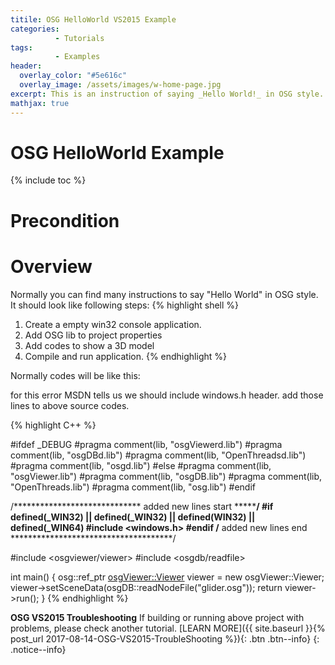 ```yaml
---
titile: OSG HelloWorld VS2015 Example
categories: 
          - Tutorials
tags:          
          - Examples
header:
  overlay_color: "#5e616c"
  overlay_image: /assets/images/w-home-page.jpg
excerpt: This is an instruction of saying _Hello World!_ in OSG style. This project will build by using Visual Studio 2015.
mathjax: true
---
```


# OSG HelloWorld Example

{% include toc %}

# Precondition

# Overview
Normally you can find many instructions to say "Hello World" in OSG style.  
It should look like following steps:
{% highlight shell %}
1. Create a empty win32 console application.
2. Add OSG lib to project properties
3. Add codes to show a 3D model
4. Compile and run application. 
{% endhighlight %}


Normally codes will be like this:

for this error MSDN tells us we should include windows.h header.
add those lines to above source codes.

{% highlight C++ %}

#ifdef _DEBUG
#pragma comment(lib, "osgViewerd.lib")
#pragma comment(lib, "osgDBd.lib")
#pragma comment(lib, "OpenThreadsd.lib")
#pragma comment(lib, "osgd.lib")
#else
#pragma comment(lib, "osgViewer.lib")
#pragma comment(lib, "osgDB.lib")
#pragma comment(lib, "OpenThreads.lib")
#pragma comment(lib, "osg.lib")
#endif

/***************************** added new lines start *************************************/
#if defined(_WIN32) || defined(_WIN32) || defined(__WIN32__) || defined(_WIN64)
#include <windows.h>
#endif
/******************************** added new lines end *************************************/

#include <osgviewer/viewer>
#include <osgdb/readfile>

int main()
{
	osg::ref_ptr <osgViewer::Viewer> viewer = new osgViewer::Viewer;
	viewer->setSceneData(osgDB::readNodeFile("glider.osg"));
	return viewer->run();
}
{% endhighlight %}


**OSG VS2015 Troubleshooting**
If building or running above project with problems, please check another tutorial. [LEARN MORE]({{ site.baseurl }}{% post_url 2017-08-14-OSG-VS2015-TroubleShooting %}){: .btn .btn--info}
{: .notice--info}
